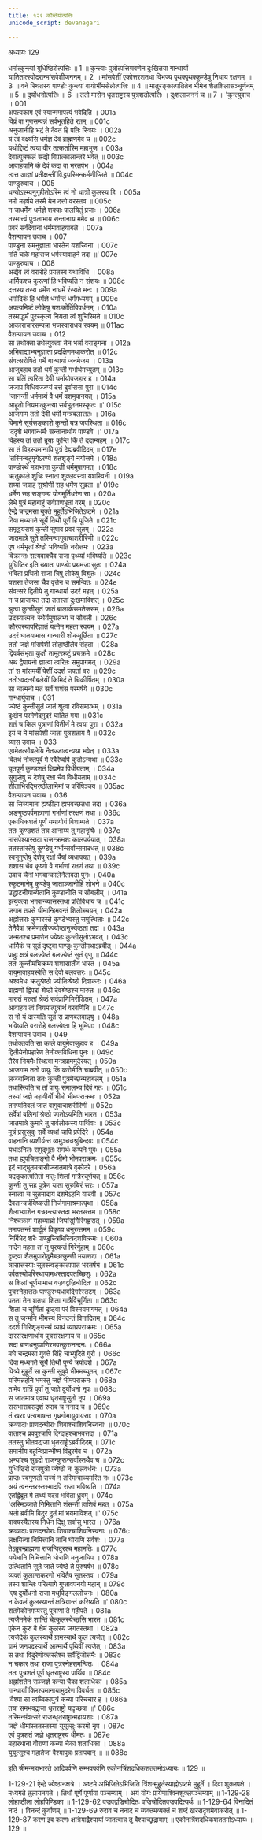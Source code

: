 ```yaml
---
title: १२९ कौन्तेयोत्पत्तिः
unicode_script: devanagari

---
```



अध्यायः 129

धर्मात्कुन्त्यां युधिष्ठिरोत्पत्तिः ॥ 1 ॥ कुन्त्याः पुत्रोत्पत्तिश्रवणेन दुःखितया गान्धार्यां घातितात्स्वोदरान्मांसपेशीजननम् ॥ 2 ॥ मांसपेशीं एकोत्तरशतधा विभज्य पृथक्पृथक्कुण्डेषु निधाय रक्षणम् ॥ 3 ॥ वने स्थितस्य पाण्डोः कुन्त्यां वायोर्भीमसेन्नोत्पत्तिः ॥ 4 ॥ मातुरङ्कात्पतितेन भीमेन शैलशिलासञ्चूर्णनम् ॥ 5 ॥ दुर्योधनोत्पत्तिः ॥ 6 ॥ ततो मासेन धृतराष्ट्रस्य पुत्रशतोत्पत्तिः । दुःशलाजननं च ॥ 7 ॥
\'कुन्त्युवाच ।	001  
अपत्यकाम एवं स्यान्ममापत्यं भवेदिति ।	001a  
विप्रं वा गुणसम्पन्नं सर्वभूतहिते रतम् ॥	001c  
अनुजानीहि भद्रं ते दैवतं हि पतिः स्त्रियः ।	002a  
यं त्वं वक्ष्यसि धर्मज्ञ देवं ब्राह्मणमेव च ॥	002c  
यथोद्दिष्टं त्वया वीर तत्कर्तास्मि महाभुज ।	003a  
देवात्पुत्रफलं सद्यो विप्रात्कालान्तरे भवेत् ॥	003c  
आवाहयामि कं देवं कदा वा भरतर्षभ ।	004a  
त्वत्त आज्ञां प्रतीक्षन्तीं विद्ध्यस्मिन्कर्मणीप्सिते ॥	004c  
पाण्डुरुवाच ।	005  
धन्योऽस्म्यनुगृहीतोऽस्मि त्वं नो धात्री कुलस्य हि ।	005a  
नमो महर्षये तस्मै येन दत्तो वरस्तव ॥	005c  
न चाधर्मेण धर्मज्ञे शक्याः पालयितुं प्रजाः ।	006a  
तस्मात्त्वं पुत्रलाभाय सन्तानाय ममैव च ॥	006c  
प्रवरं सर्वदेवानां धर्ममावाहयाबले ।	007a  
वैशम्पायन उवाच ।	007  
पाण्डुना समनुज्ञाता भारतेन यशस्विना ।	007c  
मतिं चक्रे महाराज धर्मस्यावाहने तदा ॥\'	007e  
पाण्डुरुवाच ।	008  
अद्यैव त्वं वरारोहे प्रयतस्व यथाविधि ।	008a  
धार्मिकश्च कुरूणां हि भविष्यति न संशयः ॥	008c  
दत्तस्य तस्य धर्मेण नाधर्मे रंस्यते मनः ।	009a  
धर्मादिकं हि धर्मज्ञे धर्मान्तं धर्ममध्यमम् ॥	009c  
अपत्यमिष्टं लोकेषु यशःकीर्तिविवर्धनम् ।	010a  
तस्माद्धर्मं पुरस्कृत्य नियता त्वं शुचिस्मिते ॥	010c  
आकाराचारसम्पन्ना भजस्वाराधय स्वयम् ॥	011ac  
वैशम्पायन उवाच ।	012  
सा तथोक्ता तथेत्युक्त्वा तेन भर्त्रा वराङ्गना ।	012a  
अभिवाद्याभ्यनुज्ञाता प्रदक्षिणमथाकरोत् ॥	012c  
संवत्सरोषिते गर्भे गान्धार्या जनमेजय ।	013a  
आजुबहाव ततो धर्मं कुन्ती गर्भार्थमच्युतम् ॥	013c  
सा बलिं त्वरिता देवी धर्मायोपजहार ह ।	014a  
जजाप विधिवज्जप्यं दत्तं दुर्वाससा पुरा ॥	014c  
\'जानन्ती धर्ममग्र्यं वै धर्मं वशमुपानयत् ।	015a  
आहूतो नियमात्कुन्त्या सर्वभूतनमस्कृतः ॥\'	015c  
आजगाम ततो देवीं धर्मो मन्त्रबलात्ततः ।	016a  
विमाने सूर्यसङ्काशे कुन्ती यत्र जपस्थिता ॥	016c  
\'ददृशे भगवान्धर्मः सन्तानार्थाय पाण्डवे ।\'	017a  
विहस्य तां ततो ब्रूयाः कुन्ति किं ते ददाम्यहम् ।	017c  
सा तं विहस्यमानापि पुत्रं देह्यब्रवीदिदम् ॥	017e  
\'तस्मिन्बहुमृगेऽरण्ये शतशृङ्गे नगोत्तमे ।	018a  
पाण्डोरर्थे महाभागा कुन्ती धर्ममुपागमत् ॥	018c  
ऋतुकाले शुचिः स्नाता शुक्लवस्त्रा यशस्विनी ।	019a  
शय्यां जग्राह सुश्रोणी सह धर्मेण सुव्रता ॥\'	019c  
धर्मेण सह सङ्गम्य योगमूर्तिधरेण सा ।	020a  
लेभे पुत्रं महाबाहुं सर्वप्राणभृतां वरम् ॥	020c  
ऐन्द्रे चन्द्रमसा युक्ते मुहूर्तेऽभिजितेऽष्टमे ।	021a  
दिवा मध्यगते सूर्ये तिथौ पूर्णे हि पूजिते ॥	021c  
समृद्धयसशं कुन्ती सुषाव प्रवरं सुतम् ।	022a  
जातमात्रे सुते तस्मिन्वागुवाचाशरीरिणी ॥	022c  
एष धर्मभृतां श्रेष्ठो भविष्यति नरोत्तमः ।	023a  
विक्रान्तः सत्यवाक्चैव राजा पृथ्व्यां भविष्यति ॥	023c  
युधिष्ठिर इति ख्यातः पाण्डोः प्रथमजः सुतः ।	024a  
भविता प्रथितो राजा त्रिषु लोकेषु विश्रुतः ।	024c  
यशसा तेजसा चैव वृत्तेन च समन्वितः ॥	024e  
संवत्सरे द्वितीये तु गान्धार्या उदरं महत् ।	025a  
न च प्राजायत तदा ततस्तां दुःखमाविशत् ॥	025c  
श्रुत्वा कुन्तीसुतं जातं बालार्कसमतेजसम् ।	026a  
उदस्यात्मनः स्थैर्यमुपालभ्य च सौबली ॥	026c  
कौरवस्यापरिज्ञातं यत्नेन महता स्वयम् ।	027a  
उदरं घातयामास गान्धारी शोकमूर्छिता ॥	027c  
ततो जज्ञे मांसपेशी लोहाष्ठीलेव संहता ।	028a  
द्विवर्षसंभृता कुक्षौ तामुत्स्रष्टुं प्रचक्रमे ॥	028c  
अथ द्वैपायनो ज्ञात्वा त्वरितः समुपागमत् ।	029a  
तां स मांसमयीं पेशीं ददर्श जपतां वरः ॥	029c  
ततोऽवदत्सौबलेयीं किमिदं ते चिकीर्षितम् ।	030a  
सा चात्मनो मतं सर्वं शशंस परमर्षये ॥	030c  
गान्धार्युवाच ।	031  
ज्येष्ठं कुन्तीसुतं जातं श्रुत्वा रविसमप्रभम् ।	031a  
दुःखेन परमेणेदमुदरं घातितं मया ॥	031c  
शतं च किल पुत्राणां वितीर्णं मे त्वया पुरा ।	032a  
इयं च मे मांसपेशी जाता पुत्रशताय वै ॥	032c  
व्यास उवाच ।	033  
एवमेतत्सौबलेयि नैतज्जात्वन्यथा भवेत् ।	033a  
वितथं नोक्तपूर्वं मे स्वैरेष्वपि कुतोऽन्यथा ॥	033c  
घृतपूर्णं कुण्डशतं क्षिप्रमेव विधीयताम् ।	034a  
सुगुप्तेषु च देशेषु रक्षा चैव विधीयताम् ॥	034c  
शीताभिरद्भिरष्ठीलामिमां च परिषिञ्चय ॥	035ac  
वैशम्पायन उवाच ।	036  
सा सिच्यमाना ह्यष्ठीला ह्यभवच्छतधा तदा ।	036a  
अङ्गुष्ठपर्वमात्राणां गर्भाणां तत्क्षणं तथा ॥	036c  
एकाधिकशतं पूर्णं यथायोगं विशाम्पते ।	037a  
ततः कुण्डशतं तत्र आनाय्य तु महानृषिः ॥	037c  
मांसपेश्यास्तदा राजन्क्रमशः कालपर्ययात् ।	038a  
ततस्तांस्तेषु कुण्डेषु गर्भान्सर्वान्समादधत् ॥	038c  
स्वनुगुप्तेषु देशेषु रक्षां चैषां व्यधापयत् ।	039a  
शशास चैव कृष्णो वै गर्भाणां रक्षणं तथा ॥	039c  
उवाच चैनां भगवान्कालेनैतावता पुनः ।	040a  
स्फुटमानेषु कुण्डेषु जाताञ्जानीहि शोभने ॥	040c  
उद्धाटनीयान्येतानि कुण्डानीति च सौबलीम् ।	041a  
इत्युक्त्वा भगवान्व्यासस्तथा प्रतिविधाय च ॥	041c  
जगाम तपसे धीमान्हिमवन्तं शिलोच्चयम् ।	042a  
अह्नोत्तराः कुमारस्ते कुण्डेभ्यस्तु समुत्थिताः ॥	042c  
तेनैवैषां क्रमेणासीज्ज्योष्ठानुज्येष्ठता तदा ।	043a  
जन्मतश्च प्रमाणेन ज्येष्ठः कुन्तीसुतोऽभवत् ॥	043c  
धार्मिकं च सुतं दृष्ट्वा पाण्डुः कुन्तीमथाऽब्रवीत् ।	044a  
प्राहुः क्षत्रं बलज्येष्ठं बलज्येष्ठं सुतं वृणु ॥	044c  
ततः कुन्तीमभिक्रम्य शशासातीव भारत ।	045a  
वायुमावाहयस्वेति स देवो बलवत्तरः ॥	045c  
अश्वमेधः क्रतुश्रेष्ठो ज्योतिःश्रेष्ठो दिवाकरः ।	046a  
ब्राह्मणो द्विपदां श्रेष्ठो देवश्रेष्ठश्च मारुतः ॥	046c  
मारुतं मरुतां श्रेष्ठं सर्वप्राणिभिरीडितम् ।	047a  
आवाहय त्वं नियमात्पुत्रार्थं वरवर्णिनि ॥	047c  
स नो यं दास्यति सुतं स प्राणबलवान्नृषु ।	048a  
भविष्यति वरारोहे बलज्येष्ठा हि भूमिपाः ॥	048c  
वैशम्पायन उवाच ।	049  
तथोक्तवति सा काले वायुमेवाजुहाव ह ।	049a  
द्वितीयेनोपहारेण तेनोक्तविधिना पुनः ॥	049c  
तैरेव नियमैः स्थित्वा मन्त्रग्राममुदैरयत् ।	050a  
आजगाम ततो वायुः किं करोमीति चाब्रवीत् ॥	050c  
लज्जान्विता ततः कुन्ती पुत्रमैच्छन्महाबलम् ।	051a  
तथास्त्विति च तां वायुः समालभ्य दिवं गतः ॥	051c  
तस्यां जज्ञे महावीर्यो भीमो भीमपराक्रमः ।	052a  
तमप्यतिबलं जातं वागुवाचाशरीरिणी ॥	052c  
सर्वेषां बलिनां श्रेष्ठो जातोऽयमिति भारत ।	053a  
जातमात्रे कुमारे तु सर्वलोकस्य पार्थिवाः ॥	053c  
मूत्रं प्रसुस्रुवुः सर्वे व्यथां चापि प्रपेदिरे ।	054a  
वाहनानि व्यशीर्यन्त व्यमुञ्चन्नश्रुबिन्दवः ॥	054c  
यथाऽनिलः समुद्भूतः समर्थः कम्पने भुवः ।	055a  
तथा ह्युपचिताङ्गो वै भीमो भीमपराक्रमः ॥	055c  
इदं चाद्भुतमत्रासीज्जातमात्रे वृकोदरे ।	056a  
यदङ्कात्पतितो मातुः शिलां गात्रैरचूर्णयत् ॥	056c  
कुन्ती तु सह पुत्रेण याता सुरुचिरं सरः ।	057a  
स्नात्वा च सुतमादाय दशमेऽहनि यादवी ॥	057c  
दैवतान्यर्चयिष्यन्ती निर्जगामाश्रमात्पृथा ।	058a  
शैलाभ्याशेन गच्छन्त्यास्तदा भरतसत्तम ॥	058c  
निश्चक्राम महाव्याघ्रो जिघांसुर्गिरिगह्वरात् ।	059a  
तमापतन्तं शार्दूलं विकृष्य धनुरुत्तमम् ॥	059c  
निर्बिभेद शरैः पाण्डुस्त्रिभिस्त्रिदशविक्रमः ।	060a  
नादेन महता तां तु पूरयन्तं गिरेर्गुहाम् ॥	060c  
दृष्ट्वा शैलमुपारोढुमैच्छत्कुन्ती भयात्तदा ।	061a  
त्रासात्तस्याः सुतस्त्वङ्कात्पपात भरतर्षभ ॥	061c  
पर्वतस्योपरिस्थायामधस्तादपतच्छिशुः ।	062a  
स शिलां चूर्णयामास वज्रवद्वज्रिचोदितः ॥	062c  
पुत्रस्नेहात्ततः पाण्डुरभ्यधावद्गिरेस्तटम् ।	063a  
पतता तेन शतधा शिला गात्रैर्विचूर्णिता ॥	063c  
शिलां च चूर्णितां दृष्ट्वा परं विस्मयमागमत् ।	064a  
स तु जन्मनि भीमस्य विनदन्तं विनादितम् ॥	064c  
ददर्श गिरिशृङ्गस्थं व्याघ्रं व्याघ्रपराक्रमः ।	065a  
दारसंरक्षणार्थाय पुत्रसंरक्षणाय च ॥	065c  
सदा बाणधनुष्पाणिरभवत्कुरुनन्दनः ।	066a  
मघे चन्द्रमसा युक्ते सिंहे चाभ्युदिते गुरौ ॥	066c  
दिवा मध्यगते सूर्ये तिथौ पुण्ये त्रयोदशे ।	067a  
पित्र्ये मुहूर्ते सा कुन्ती सुषुवे भीममच्युतम् ॥	067c  
यस्मिन्नहनि भमस्तु जज्ञे भीमपराक्रमः ।	068a  
तामेव रात्रिं पूर्वां तु जज्ञे दुर्योधनो नृपः ॥	068c  
स जातमात्र एवाथ धृतराष्ट्रसुतो नृप ।	069a  
रासभारावसदृशं रुराव च ननाद च ॥	069c  
तं खराः प्रत्यभाषन्त गृध्रगोमायुवायसाः ।	070a  
क्रव्यादाः प्राणदन्घोराः शिवाश्चाशिवनिस्वनाः ॥	070c  
वाताश्च प्रववुश्चापि दिग्दाहश्चाभवत्तदा ।	071a  
ततस्तु भीतवद्राजा धृतराष्ट्रोऽब्रवीदिदम् ॥	071c  
समानीय बहून्विप्रान्भीष्मं विदुरमेव च ।	072a  
अन्यांश्च सुहृदो राजन्कुरून्सर्वांस्तथैव च ॥	072c  
युधिष्ठिरो राजपुत्रो ज्येष्ठो नः कुलवर्धनः ।	073a  
प्राप्तः स्वगुणतो राज्यं न तस्मिन्वाच्यमस्ति नः ॥	073c  
अयं त्वनन्तरस्तस्मादपि राजा भविष्यति ।	074a  
एतद्विब्रूत मे तथ्यं यदत्र भविता ध्रुवम् ॥	074c  
\'अस्मिञ्जाते निमित्तानि शंसन्ती हाशिवं महत् ।	075a  
अतो ब्रवीमि विदुर द्रुतं मां भयमाविशत् ॥\'	075c  
वाक्यस्यैतस्य निधेन दिक्षु सर्वासु भारत ।	076a  
क्रव्यादाः प्राणदन्घोराः शिवाश्चाशिवनिस्वनाः ॥	076c  
लक्षयित्वा निमित्तानि तानि घोराणि सर्वशः ।	077a  
तेऽब्रुवन्ब्राह्मणा राजन्विदुरश्च महामतिः ॥	077c  
यथेमानि निमित्तानि घोराणि मनुजाधिप ।	078a  
उत्थितानि सुते जाते ज्येष्ठे ते पुरुषर्षभ ॥	078c  
व्यक्तं कुलान्तकरणो भवितैष सुतस्तव ।	079a  
तस्य शान्तिः परित्यागे गुप्तावपनयो महान् ॥	079c  
\'एष दुर्योधनो राजा मधुपिङ्गललोचनः ।	080a  
न केवलं कुलस्यान्तं क्षत्रियान्तं करिष्यति ॥\'	080c  
शतमेकोनमप्यस्तु पुत्राणां ते महीपते ।	081a  
त्यजैनमेकं शान्तिं चेत्कुलस्येच्छसि भारत ॥	081c  
एकेन कुरु वै क्षेमं कुलस्य जगतस्तथा ।	082a  
त्यजेदेकं कुलस्यार्थे ग्रामस्यार्थे कुलं त्यजेत् ॥	082c  
ग्रामं जनपदस्यार्थे आत्मार्थे पृथिवीं त्यजेत् ।	083a  
स तथा विदुरेणोक्तस्तैश्च सर्वैर्द्विजोत्तमैः ॥	083c  
न चकार तथा राजा पुत्रस्नेहसमन्वितः ।	084a  
ततः पुत्रशतं पूर्ण धृतराष्ट्रस्य पार्थिव ॥	084c  
अह्नांशतेन सञ्जज्ञे कन्या चैका शताधिका ।	085a  
गान्धार्यां क्लिश्यमानायामुदरेण विवर्धता ॥	085c  
\'वैश्या सा त्वम्बिकापुत्रं कन्या परिचचार ह ।	086a  
तया समभवद्राजा धृतराष्ट्रो यदृच्छया ॥\'	086c  
तस्मिन्संवत्सरे राजन्धृतराष्ट्रान्महायशाः ।	087a  
जज्ञे धीमांस्ततस्तस्यां युयुत्सुः करमो नृप ।	087c  
एवं पुत्रशतं जज्ञे धृतराष्ट्रस्य धीमतः ॥	087e  
महारथानां वीराणां कन्या चैका शताधिका ।	088a  
युयुत्सुश्च महातेजा वैश्यापुत्रः प्रतापवान् ॥ ॥	088c  

इति श्रीमन्महाभारते आदिपर्वणि सम्भवपर्वणि एकोनत्रिंशदधिकशततमोऽध्यायः ॥ 129 ॥

1-129-21 ऐन्द्रे ज्येष्ठानक्षत्रे । अष्टमे अभिजितेऽभिजिति त्रिंशन्मुहूर्तस्याह्नोऽष्टमे मुहूर्ते । दिवा शुक्लपक्षे । मध्यगते तुलायनगते । तिथौ पूर्णे पूर्णायां पञ्चम्याम् । अयं योगः प्रायेणाश्विनशुक्लपञ्चम्याम् ॥ 1-129-28 लोहाष्ठीला लोहपिण्डिका ॥ 1-129-62 वज्रवद्वज्रिचोदितः वज्रिचोदितवज्रवदित्यर्थः ॥ 1-129-64 विनादितं नादं । विनन्दं कुर्वाणम् ॥ 1-129-69 रुराव च ननाद च व्यक्तमव्यक्तं च शब्दं खरसदृशमेवाकरोत् ॥ 1-129-87 करण इव करणः क्षत्रियाद्वैश्यायां जातत्वान्न तु वैश्याच्छूद्रायाम् ॥ एकोनत्रिंशदधिकशततमोऽध्यायः ॥ 129 ॥